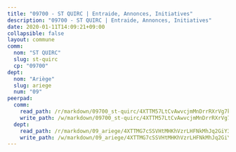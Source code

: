 ```yaml
---
title: "09700 - ST QUIRC | Entraide, Annonces, Initiatives"
description: "09700 - ST QUIRC | Entraide, Annonces, Initiatives"
date: 2020-01-11T14:09:21+09:00
collapsible: false
layout: commune
comm:
  nom: "ST QUIRC"
  slug: st-quirc
  cp: "09700"
dept:
  nom: "Ariège"
  slug: ariege
  num: "09"
peerpad:
  comm:
    read_path: /r/markdown/09700_st-quirc/4XTTM57LtCvAwvcjmMnDrrRXrVg7ka8k9zywFvQxeY9VBffbL
    write_path: /w/markdown/09700_st-quirc/4XTTM57LtCvAwvcjmMnDrrRXrVg7ka8k9zywFvQxeY9VBffbL-K3TgUFJw2LAdE7hN14sbaPrBczBmkRnzfyJhswa8adhXjscgBQr8NBnk2cFWJAiuxZVWKFazA9gHZ3uZnqdtzYMmsn1QjYJ99ggUJLKDUBXZbvR78VKgK3MJBz3bXENzAMbFXH1Y
  dept:
    read_path: /r/markdown/09_ariege/4XTTMG7cSSVHtMHKhVzrLHFNkMhJq2GiY37tW1RLaySvmC5m7
    write_path: /w/markdown/09_ariege/4XTTMG7cSSVHtMHKhVzrLHFNkMhJq2GiY37tW1RLaySvmC5m7-K3TgTss1C8HjViVkpwivQX7MahnqC11ekSJQuYEnrMDTmDE1FfJsoB9BatqQw5xZL2YVE8soFWdt5YbjPCiw8Nef7nnDAgssxyMxh5u11RAcuqPo3TLSQutK9TFNiNP3xhEoTkkD
---
```


